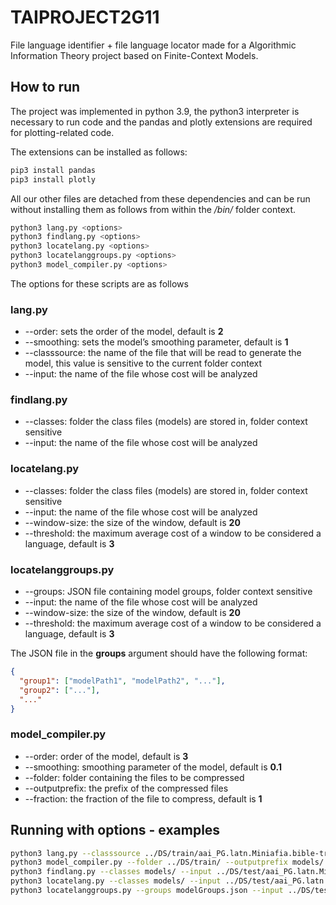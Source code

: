 # TAIPROJECT2G11
File language identifier + file language locator made for a Algorithmic Information Theory project based on Finite-Context Models.

## How to run
The project was implemented in python 3.9, the python3 interpreter is necessary to run code and the pandas and plotly extensions are required for plotting-related code.

The extensions can be installed as follows:
```bash
pip3 install pandas
pip3 install plotly
```
All our other files are detached from these dependencies and can be run without installing them as follows from within the */bin/* folder context.
```bash
python3 lang.py <options>
python3 findlang.py <options>
python3 locatelang.py <options>
python3 locatelanggroups.py <options>
python3 model_compiler.py <options>
```

The options for these scripts are as follows

### lang.py
- --order: sets the order of the model, default is **2**
- --smoothing: sets the model’s smoothing parameter, default is **1**
- --classsource: the name of the file that will be read to generate the model, this value is sensitive to the current folder context
- --input: the name of the file whose cost will be analyzed

### findlang.py
- --classes: folder the class files (models) are stored in, folder context sensitive
- --input: the name of the file whose cost will be analyzed

### locatelang.py
- --classes: folder the class files (models) are stored in, folder context sensitive
- --input: the name of the file whose cost will be analyzed
- --window-size: the size of the window, default is **20**
- --threshold: the maximum average cost of a window to be considered a language, default is **3**

### locatelanggroups.py
- --groups: JSON file containing model groups, folder context sensitive
- --input: the name of the file whose cost will be analyzed
- --window-size: the size of the window, default is **20**
- --threshold: the maximum average cost of a window to be considered a language, default is **3**

The JSON file in the **groups** argument should have the following format:
```json
{
  "group1": ["modelPath1", "modelPath2", "..."],
  "group2": ["..."],
  "..."
}
```

### model_compiler.py
- --order: order of the model, default is **3**
- --smoothing: smoothing parameter of the model, default is **0.1**
- --folder: folder containing the files to be compressed
- --outputprefix: the prefix of the compressed files
- --fraction: the fraction of the file to compress, default is **1**

## Running with options - examples
```bash
python3 lang.py --classsource ../DS/train/aai_PG.latn.Miniafia.bible-train.utf8 --input ../DS/test/aai_PG.latn.Miniafia.bible-test.utf8
python3 model_compiler.py --folder ../DS/train/ --outputprefix models/
python3 findlang.py --classes models/ --input ../DS/test/aai_PG.latn.Miniafia.bible-test.utf8
python3 locatelang.py --classes models/ --input ../DS/test/aai_PG.latn.Miniafia.bible-test.utf8
python3 locatelanggroups.py --groups modelGroups.json --input ../DS/test/aai_PG.latn.Miniafia.bible-test.utf8
```
